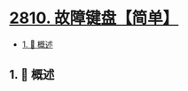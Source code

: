 # [2810. 故障键盘【简单】](https://github.com/Tdahuyou/TNotes.leetcode/tree/main/notes/2810.%20%E6%95%85%E9%9A%9C%E9%94%AE%E7%9B%98%E3%80%90%E7%AE%80%E5%8D%95%E3%80%91)

<!-- region:toc -->

- [1. 📝 概述](#1--概述)

<!-- endregion:toc -->

## 1. 📝 概述
